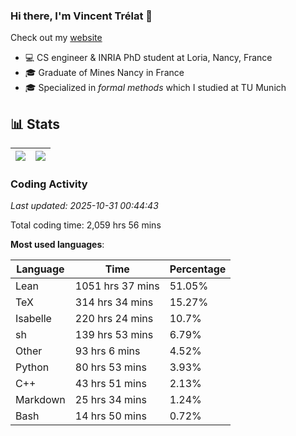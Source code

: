 ### Hi there, I'm Vincent Trélat 👋

Check out my [website](https://vtrelat.github.io)

-   💻 CS engineer & INRIA PhD student at Loria, Nancy, France
-   🎓 Graduate of Mines Nancy in France
-   🎓 Specialized in _formal methods_ which I studied at TU Munich

## 📊 **Stats**

| <img align="center" src="https://github-readme-stats.vercel.app/api?username=VTrelat&show_icons=true&theme=tokyonight&hide_border=true&include_all_commits=true" /> | <img align="center" src="https://github-readme-stats.vercel.app/api/top-langs/?username=VTrelat&layout=compact&theme=tokyonight&hide_border=true" /> |
| ---------------------------------------------------------------------------------------------------------------------------------------------------------------- | ------------------------------------------------------------------------------------------------------------------------------------------------- |

<!-- ### Profile views

<p align="center">
 <img src="https://profile-counter.glitch.me/VTrelat/count.svg" />
</p> -->

<!--automations-->
### Coding Activity
_Last updated: 2025-10-31 00:44:43_

Total coding time: 2,059 hrs 56 mins

**Most used languages**:

| Language | Time | Percentage |
| ------------- | ------------- | ------------- |
| Lean | 1051 hrs 37 mins | 51.05% |
| TeX | 314 hrs 34 mins | 15.27% |
| Isabelle | 220 hrs 24 mins | 10.7% |
| sh | 139 hrs 53 mins | 6.79% |
| Other | 93 hrs 6 mins | 4.52% |
| Python | 80 hrs 53 mins | 3.93% |
| C++ | 43 hrs 51 mins | 2.13% |
| Markdown | 25 hrs 34 mins | 1.24% |
| Bash | 14 hrs 50 mins | 0.72% |

